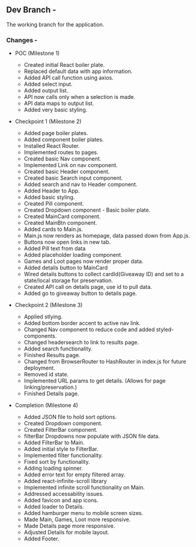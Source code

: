 ## Dev Branch -
The working branch for the application.

### Changes -
- POC (Milestone 1)
    - Created initial React boiler plate.
    - Replaced default data with app information.
    - Added API call function using axios.
    - Added select input.
    - Added output list.
    - API now calls only when a selection is made. 
    - API data maps to output list.
    - Added very basic styling.

- Checkpoint 1 (Milestone 2)
    - Added page boiler plates.
    - Added component boiler plates.
    - Installed React Router.
    - Implemented routes to pages.
    - Created basic Nav component.
    - Implemented Link on nav component.
    - Created basic Header component.
    - Created basic Search input component.
    - Added search and nav to Header component.
    - Added Header to App.
    - Added basic styling.
    - Created Pill component.
    - Created Dropdown component - Basic boiler plate.
    - Created MainCard component.
    - Created MainBtn component.
    - Added cards to Main.js.
    - Main.js now renders as homepage, data passed down from App.js.
    - Buttons now open links in new tab.
    - Added Pill text from data
    - Added placeholder loading component.
    - Games and Loot pages now render proper data.
    - Added details button to MainCard
    - Wired details buttons to collect cardId(Giveaway ID) and set to a state/local storage for preservation.
    - Created API call on details page, use id to pull data.
    - Added go to giveaway button to details page.
    
- Checkpoint 2 (Milestone 3)
    - Applied stlying.
    - Added bottom border accent to active nav link.
    - Changed Nav component to reduce code and added styled-components.
    - Changed headersearch to link to results page.
    - Added search functionality.
    - Finished Results page.
    - Changed from BrowserRouter to HashRouter in index.js for future deployment.
    - Removed id state.
    - Implemented URL params to get details. (Allows for page linking/preservation.)
    - Finished Details page.

- Completion (Milestone 4)
    - Added JSON file to hold sort options.
    - Created Dropdown component.
    - Created FilterBar component.
    - filterBar Dropdowns now populate with JSON file data.
    - Added FilterBar to Main.
    - Added initial style to FilterBar.
    - Implemented filter functionality.
    - Fixed sort by functionality.
    - Adding loading spinner.
    - Added error text for empty filtered array.
    - Added react-infinite-scroll library
    - Implemented infinite scroll functionality on Main.
    - Addressed accessability issues.
    - Added favicon and app icons.
    - Added loader to Details.
    - Added hamburger menu to mobile screen sizes.
    - Made Main, Games, Loot more responsive.
    - Made Details page more responsive.
    - Adjusted Details for mobile layout.
    - Added Footer.
    

    


